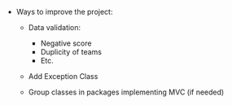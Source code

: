 - Ways to improve the project:

	- Data validation:
	
		- Negative score
		- Duplicity of teams
		- Etc.
		
	- Add Exception Class
	- Group classes in packages implementing MVC (if needed)